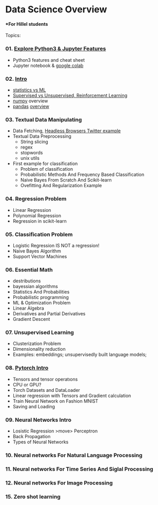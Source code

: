 # Data Science Overview
#### *For Hillel students

Topics:
### 01. [Explore Python3 & Jupyter Features](https://github.com/korobool/hlll_course/blob/master/topics/01_learning_python3.ipynb)
  * Python3 features and cheat sheet
  * Jupyter notebook & [google colab](https://colab.research.google.com/)
### 02. [Intro](https://github.com/korobool/hlll_course/blob/master/topics/02_Introduction.ipynb)
  * [statistics vs ML](https://github.com/korobool/hlll_course/blob/master/topics/02_statistics_vs_ml.md)
  * [Supervised vs Unsupervised, Reinforcement Learning](https://github.com/korobool/hlll_course/blob/master/topics/02_ml.md)
  * [numpy](https://www.numpy.org/) overview
  * [pandas](https://pandas.pydata.org/) [overview](https://colab.research.google.com/github/google/eng-edu/blob/main/ml/cc/exercises/pandas_dataframe_ultraquick_tutorial.ipynb)  
### 03. Textual Data Manipulating 
  * Data Fetching, [Headless Browsers Twitter example](https://github.com/korobool/hlll_course/blob/master/tasks/data_manipulatin.md) 
  * Textual Data Preprocessing
    * String slicing
    * regex
    * stopwords
    * unix utils
  * First example for classification
    * Problem of classification
    * Probabilistic Methods And Frequency Based Classification
    * Naive Bayes From Scratch And Scikit-learn
    * Ovefitting And Regularization Example
### 04. Regression Problem
  * Linear Regression
  * Polynomial Regression
  * Regression in scikit-learn 
### 05. Classification Problem
  * Logistic Regression IS NOT a regression!
  * Naive Bayes Algorithm
  * Support Vector Machines
### 06. Essential Math
  * destributions
  * bayessian algorithms 
  * Statistics And Probabilities
  * Probabilistic programming
  * ML & Optimization Problem
  * Linear Algebra
  * Derivatives and Partial Derivatives
  * Gradient Descent
### 07. Unsupervised Learning
  * Clusterization Problem
  * Dimensionality reduction
  * Examples: embeddings; unsupervisedly built language models;
### 08. [Pytorch Intro](https://github.com/korobool/hlll_course/blob/master/topics/08_introduction_pytorch.ipynb)
  * Tensors and tensor operatıons
  * CPU or GPU?
  * Torch Datasets and DataLoader 
  * Linear regression with Tensors and Gradient calculation
  * Train Neural Network on Fashion MNIST
  * Saving and Loading
### 09. Neural Networks Intro
  * Losistic Regression  >move> Perceptron
  * Back Propagation
  * Types of Neural Networks
### 10. Neural networks For Natural Language Processing
### 11. Neural networks For Time Series And Siglal Processing
### 12. Neural networks For Image Processing
### 15. Zero shot learning

